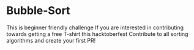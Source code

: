 # Bubble-Sort

This is beginner friendly challenge
If you are interested in contributing towards getting a free T-shirt this hacktoberfest
Contribute to all sorting algorithms and create your first PR!

